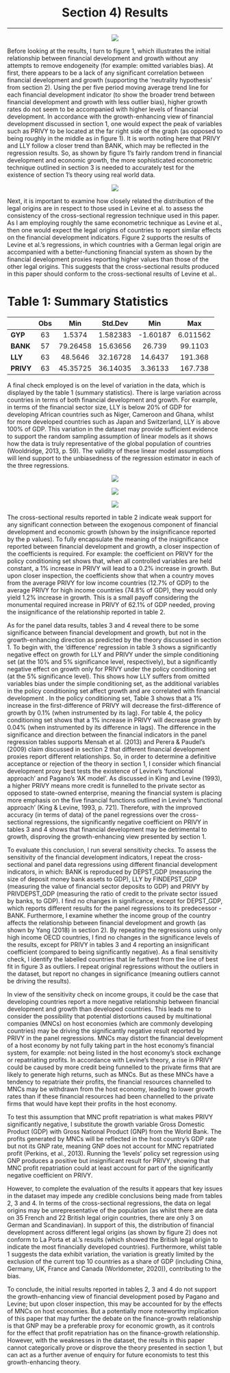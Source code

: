 <h1 align="center"> Section 4) Results </h1> 
<hr />  

<p align="center">
  <img src="https://user-images.githubusercontent.com/79361165/108626767-c155ea80-7449-11eb-8a92-d477e2b30b44.JPG">
</p>

Before looking at the results, I turn to figure 1, which illustrates the initial relationship between financial development and growth without any attempts to remove endogeneity (for example: omitted variables bias). At first, there appears to be a lack of any significant correlation between financial development and growth (supporting the ‘neutrality hypothesis’ from section 2). Using the per five period moving average trend line for each financial development indicator (to show the broader trend between financial development and growth with less outlier bias), higher growth rates do not seem to be accompanied with higher levels of financial development. In accordance with the growth-enhancing view of financial development discussed in section 1, one would expect the peak of variables such as PRIVY to be located at the far right side of the graph (as opposed to being roughly in the middle as in figure 1). It is worth noting here that PRIVY and LLY follow a closer trend than BANK, which may be reflected in the regression results. So, as shown by figure 1’s fairly random trend in financial development and economic growth, the more sophisticated econometric technique outlined in section 3 is needed to accurately test for the existence of section 1’s theory using real world data.  

<p align="center">
  <img src="https://user-images.githubusercontent.com/79361165/108626833-32959d80-744a-11eb-91bc-b3c217508c1d.JPG">
</p>

Next, it is important to examine how closely related the distribution of the legal origins are in respect to those used in Levine et al. to assess the consistency of the cross-sectional regression technique used in this paper. As I am employing roughly the same econometric technique as Levine et al., then one would expect the legal origins of countries to report similar effects on the financial development indicators. Figure 2 supports the results of Levine et al.’s regressions, in which countries with a German legal origin are accompanied with a better-functioning financial system as shown by the financial development proxies reporting higher values than those of the other legal origins. This suggests that the cross-sectional results produced in this paper should conform to the cross-sectional results of Levine et al..

 <h1 align="left"> Table 1: Summary Statistics </h1> 

|          | **Obs** | **Min** | **Std.Dev** | **Min**  | **Max** |
|----------|  :---:  |  :---:  |     :---:   |  :---:   |  :---:  |
| **GYP**  | 63      | 1.5374  | 1.582383    | -1.60187 | 6.011562|
| **BANK** | 57      | 79.26458| 15.63656    | 26.739   | 99.1103 |
| **LLY**  | 63      | 48.5646 | 32.16728    | 14.6437  | 191.368 |
| **PRIVY**| 63      | 45.35725| 36.14035    | 3.36133  | 167.738 |

A final check employed is on the level of variation in the data, which is displayed by the table 1 (summary statistics). There is large variation across countries in terms of both financial development and growth. For example, in terms of the financial sector size, LLY is below 20% of GDP for developing African countries such as Niger, Cameroon and Ghana, whilst for more developed countries such as Japan and Switzerland, LLY is above 100% of GDP.  This variation in the dataset may provide sufficient evidence to support the random sampling assumption of linear models as it shows how the data is truly representative of the global population of countries (Wooldridge, 2013, p. 59). The validity of these linear model assumptions will lend support to the unbiasedness of the regression estimator in each of the three regressions.  

<p align="center">
  <img src="https://user-images.githubusercontent.com/79361165/108627539-067c1b80-744e-11eb-8e49-a44ae254144e.JPG">
</p>

<p align="center">
  <img src="https://user-images.githubusercontent.com/79361165/108627539-067c1b80-744e-11eb-8e49-a44ae254144e.JPG">
</p>

<p align="center">
  <img src="https://user-images.githubusercontent.com/79361165/108627539-067c1b80-744e-11eb-8e49-a44ae254144e.JPG">
</p>

The cross-sectional results reported in table 2 indicate weak support for any significant connection between the exogenous component of financial development and economic growth (shown by the insignificance reported by the p values). To fully encapsulate the meaning of the insignificance reported between financial development and growth, a closer inspection of the coefficients is required. For example: the coefficient on PRIVY for the policy conditioning set shows that, when all controlled variables are held constant, a 1% increase in PRIVY will lead to a 0.2% increase in growth. But upon closer inspection, the coefficients show that when a country moves from the average PRIVY for low income countries (12.7% of GDP) to the average PRIVY for high income countries (74.8% of GDP), they would only yield 1.2% increase in growth. This is a small payoff considering the monumental required increase in PRIVY of 62.1% of GDP needed, proving the insignificance of the relationship reported in table 2.  

As for the panel data results, tables 3 and 4 reveal there to be some significance between financial development and growth, but not in the growth-enhancing direction as predicted by the theory discussed in section 1. To begin with, the ‘difference’ regression in table 3 shows a significantly negative effect on growth for LLY and PRIVY under the simple conditioning set (at the 10% and 5% significance level, respectively), but a significantly negative effect on growth only for PRIVY under the policy conditioning set (at the 5% significance level). This shows how LLY suffers from omitted variables bias under the simple conditioning set, as the additional variables in the policy conditioning set affect growth and are correlated with financial development . In the policy conditioning set, Table 3 shows that a 1% increase in the first-difference of PRIVY will decrease the first-difference of growth by 0.1% (when instrumented by its lag). For table 4, the policy conditioning set shows that a 1% increase in PRIVY will decrease growth by 0.04% (when instrumented by its difference in lags). The difference in the significance and direction between the financial indicators in the panel regression tables supports Mensah et al. (2013) and Perera & Paudel’s (2009) claim discussed in section 2 that different financial development proxies report different relationships. So, in order to determine a definitive acceptance or rejection of the theory in section 1, I consider which financial development proxy best tests the existence of Levine’s ‘functional approach’ and Pagano’s ‘AK model’. As discussed in King and Levine (1993), a higher PRIVY means more credit is funnelled to the private sector as opposed to state-owned enterprise, meaning the financial system is placing more emphasis on the five financial functions outlined in Levine’s ‘functional approach’  (King & Levine, 1993, p. 721). Therefore, with the improved accuracy (in terms of data) of the panel regressions over the cross-sectional regressions, the significantly negative coefficient on PRIVY in tables 3 and 4 shows that financial development may be detrimental to growth, disproving the growth-enhancing view presented by section 1.  

To evaluate this conclusion, I run several sensitivity checks. To assess the sensitivity of the financial development indicators, I repeat the cross-sectional and panel data regressions using different financial development indicators, in which: BANK is reproduced by DEPST_GDP (measuring the size of deposit money bank assets to GDP), LLY by FINDEPST_GDP (measuring the value of financial sector deposits to GDP) and PRIVY by PRIVDEPST_GDP (measuring the ratio of credit to the private sector issued by banks, to GDP).  I find no changes in significance, except for DEPST_GDP, which reports different results for the panel regressions to its predecessor -  BANK. Furthermore, I examine whether the income group of the country affects the relationship between financial development and growth (as shown by Yang (2018) in section 2). By repeating the regressions using only high income OECD countries, I find no changes in the significance levels of the results, except for PRIVY in tables 3 and 4 reporting an insignificant coefficient (compared to being significantly negative). As a final sensitivity check, I identify the labelled countries that lie furthest from the line of best fit in figure 3 as outliers. I repeat original regressions without the outliers in the dataset, but report no changes in significance (meaning outliers cannot be driving the results).  

In view of the sensitivity check on income groups, it could be the case that developing countries report a more negative relationship between financial development and growth than developed countries. This leads me to consider the possibility that potential distortions caused by multinational companies (MNCs) on host economies (which are commonly developing countries) may be driving the significantly negative result reported by PRIVY in the panel regressions. MNCs may distort the financial development of a host economy by not fully taking part in the host economy’s financial system, for example: not being listed in the host economy’s stock exchange or repatriating profits. In accordance with Levine’s theory, a rise in PRIVY could be caused by more credit being funnelled to the private firms that are likely to generate high returns, such as MNCs. But as these MNCs have a tendency to repatriate their profits, the financial resources channelled to MNCs may be withdrawn from the host economy, leading to lower growth rates than if these financial resources had been channelled to the private firms that would have kept their profits in the host economy.  

To test this assumption that MNC profit repatriation is what makes PRIVY significantly negative, I substitute the growth variable Gross Domestic Product (GDP) with Gross National Product (GNP)  from the World Bank. The profits generated by MNCs will be reflected in the host country’s GDP rate but not its GNP rate, meaning GNP does not account for MNC repatriated profit (Perkins, et al., 2013). Running the ‘levels’ policy set regression using GNP produces a positive but insignificant result for PRIVY, showing that MNC profit repatriation could at least account for part of the significantly negative coefficient on PRIVY.  

However, to complete the evaluation of the results it appears that key issues in the dataset may impede any credible conclusions being made from tables 2, 3 and 4. In terms of the cross-sectional regressions, the data on legal origins may be unrepresentative of the population (as whilst there are data on 35 French and 22 British legal origin countries, there are only 3 on German and Scandinavian). In support of this, the distribution of financial development across different legal origins (as shown by figure 2) does not conform to La Porta et al.’s results (which showed the British legal origin to indicate the most financially developed countries). Furthermore, whilst table 1 suggests the data exhibit variation, the variation is greatly limited by the exclusion of the current top 10 countries as a share of GDP (including China, Germany, UK, France and Canada (Worldometer, 2020)), contributing to the bias.  

To conclude, the initial results reported in tables 2, 3 and 4 do not support the growth-enhancing view of financial development posed by Pagano and Levine; but upon closer inspection, this may be accounted for by the effects of MNCs on host economies. But a potentially more noteworthy implication of this paper that may further the debate on the finance-growth relationship is that GNP may be a preferable proxy for economic growth, as it controls for the effect that profit repatriation has on the finance-growth relationship. However, with the weaknesses in the dataset, the results in this paper cannot categorically prove or disprove the theory presented in section 1, but can act as a further avenue of enquiry for future economists to test this growth-enhancing theory.  
